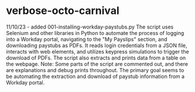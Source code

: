 # verbose-octo-carnival

11/10/23 - added 001-installing-workday-paystubs.py
The script uses Selenium and other libraries in Python to automate the process of logging into a Workday portal, navigating to the "My Payslips" section, and downloading paystubs as PDFs. It reads login credentials from a JSON file, interacts with web elements, and utilizes keypress simulations to trigger the download of PDFs. The script also extracts and prints data from a table on the webpage. Note: Some parts of the script are commented out, and there are explanations and debug prints throughout. The primary goal seems to be automating the extraction and download of paystub information from a Workday portal.
